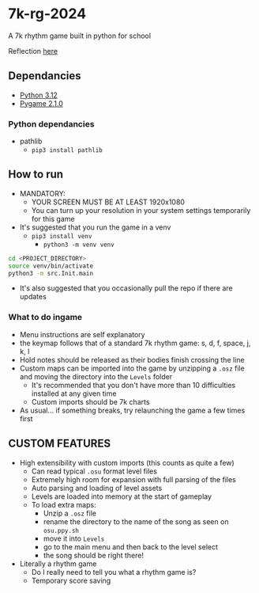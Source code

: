 # 7k-rg-2024

A 7k rhythm game built in python for school

Reflection [here](IMHO.md)

## Dependancies

- [Python 3.12](https://www.python.org/downloads/)
- [Pygame 2.1.0](https://www.pygame.org/wiki/GettingStarted)

### Python dependancies

- pathlib
  - `pip3 install pathlib`

## How to run

- MANDATORY:
  - YOUR SCREEN MUST BE AT LEAST 1920x1080
  - You can turn up your resolution in your system settings temporarily for this game
- It's suggested that you run the game in a venv
  - `pip3 install venv`
    - `python3 -m venv venv`

```zsh
cd <PROJECT_DIRECTORY>
source venv/bin/activate
python3 -m src.Init.main
```

- It's also suggested that you occasionally pull the repo if there are updates

### What to do ingame

- Menu instructions are self explanatory
- the keymap follows that of a standard 7k rhythm game: s, d, f, space, j, k, l
- Hold notes should be released as their bodies finish crossing the line
- Custom maps can be imported into the game by unzipping a `.osz` file and moving the directory into the `Levels` folder
  - It's recommended that you don't have more than 10 difficulties installed at any given time
  - Custom imports should be 7k charts
- As usual... if something breaks, try relaunching the game a few times first
  
## CUSTOM FEATURES

- High extensibility with custom imports (this counts as quite a few)
  - Can read typical `.osu` format level files
  - Extremely high room for expansion with full parsing of the files
  - Auto parsing and loading of level assets
  - Levels are loaded into memory at the start of gameplay
  - To load extra maps:
    - Unzip a `.osz` file
    - rename the directory to the name of the song as seen on `osu.ppy.sh`
    - move it into `Levels`
    - go to the main menu and then back to the level select
    - the song should be right there!
- Literally a rhythm game
  - Do I really need to tell you what a rhythm game is?
  - Temporary score saving
